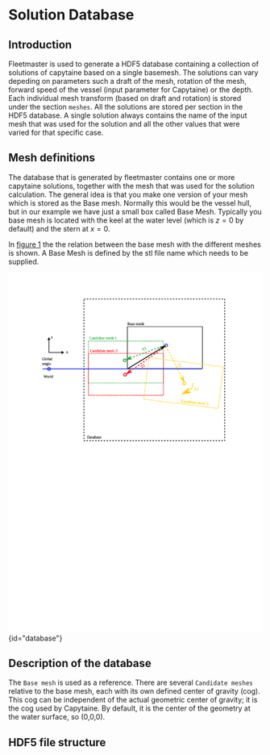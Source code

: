 # Solution Database

## Introduction

Fleetmaster is used to generate a HDF5 database containing a collection of solutions of capytaine based on a single basemesh. The solutions can vary depeding on
parameters such a draft of the mesh, rotation of the mesh, forward speed of the vessel (input parameter for Capytaine) or the depth. Each individual mesh transform
(based on draft and rotation) is stored under the section `meshes`. All the solutions are stored per section in the HDF5 database. A single solution always contains
the name of the input mesh that was used for the solution and all the other values that were varied for that specific case.

## Mesh definitions

The database that is generated by fleetmaster contains one or more capytaine solutions, together with the mesh that was used for the solution calculation.
The general idea is that you make one version of your mesh which is stored as the Base mesh. Normally this would be the vessel hull, but in our example we have just a small box called Base Mesh.
Typically you base mesh is located with the keel at the water level (which is $z=0$ by default) and the stern at $x=0$.

In [figure 1](#database) the the relation between the base mesh with the different meshes is shown.
A Base Mesh is defined by the stl file name which needs to be supplied.

![Mesh locations as defined in the database structure](images/database.svg){id="database"}

## Description of the database

The `Base mesh` is used as a reference. There are several `Candidate meshes` relative to the base mesh, each with its own defined center of gravity (cog). This cog can be independent of the actual geometric center of gravity; it is the cog used by Capytaine. By default, it is the center of the geometry at the water surface, so (0,0,0).

## HDF5 file structure
